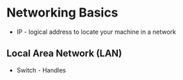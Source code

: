 # Networking Basics

- IP - logical address to locate your machine in a network
## Local Area Network (LAN)
- Switch - Handles